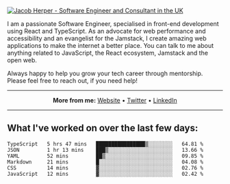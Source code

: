 [![Jacob Herper - Software Engineer and Consultant in the UK](https://res.cloudinary.com/jacobherper/image/upload/v1641506277/gh-image.png)](https://jacobherper.com/)

I am a passionate Software Engineer, specialised in front-end development using React and TypeScript. As an advocate for web performance and accessibility and an evangelist for the Jamstack, I create amazing web applications to make the internet a better place. You can talk to me about anything related to JavaScript, the React ecosystem, Jamstack and the open web.

Always happy to help you grow your tech career through mentorship. Please feel free to reach out, if you need help!

---

<p align="center">
  <strong>More from me:</strong> 
  <a href="https://jacobherper.com/">Website</a> •
  <a href="https://twitter.com/intent/follow?screen_name=jakeherp&tw_p=followbutton">Twitter</a> •
  <a href="https://www.linkedin.com/in/jacobherper/">LinkedIn</a>
</p>

---

## What I've worked on over the last few days:

<!--START_SECTION:waka-->

```text
TypeScript   5 hrs 47 mins   ████████████████▒░░░░░░░░   64.81 %
JSON         1 hr 13 mins    ███▒░░░░░░░░░░░░░░░░░░░░░   13.66 %
YAML         52 mins         ██▒░░░░░░░░░░░░░░░░░░░░░░   09.85 %
Markdown     21 mins         █░░░░░░░░░░░░░░░░░░░░░░░░   04.08 %
CSS          14 mins         ▓░░░░░░░░░░░░░░░░░░░░░░░░   02.76 %
JavaScript   12 mins         ▓░░░░░░░░░░░░░░░░░░░░░░░░   02.42 %
```

<!--END_SECTION:waka-->
